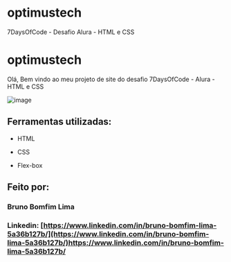 # optimustech
7DaysOfCode - Desafio Alura - HTML e CSS
# optimustech
Olá, Bem vindo ao meu projeto de site do desafio 7DaysOfCode - Alura - HTML e CSS

![image](https://github.com/Bruno23111/optimustech/assets/81599298/62282b11-049d-42d8-8848-8629e10933e3)


## Ferramentas utilizadas:

* HTML

* CSS

* Flex-box

## Feito por:

### Bruno Bomfim Lima

### Linkedin: [https://www.linkedin.com/in/bruno-bomfim-lima-5a36b127b/](https://www.linkedin.com/in/bruno-bomfim-lima-5a36b127b/)https://www.linkedin.com/in/bruno-bomfim-lima-5a36b127b/

```
